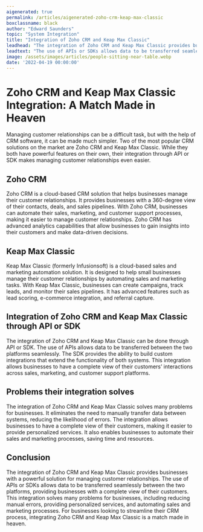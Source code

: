 ```yaml
---
aigenerated: true
permalink: /articles/aigenerated-zoho-crm-keap-max-classic
boxclassname: black
author: "Edward Saunders"
topic: "System Integration"
title: "Integration of Zoho CRM and Keap Max Classic"
leadhead: "The integration of Zoho CRM and Keap Max Classic provides businesses with a powerful solution for managing customer relationships"
leadtext: "The use of APIs or SDKs allows data to be transferred seamlessly between the two platforms, providing businesses with a complete view of their customers. This integration solves many problems for businesses, including reducing manual errors, providing personalized services, and automating sales and marketing processes. For businesses looking to streamline their CRM process, integrating Zoho CRM and Keap Max Classic is a match made in heaven."
image: /assets/images/articles/people-sitting-near-table.webp
date: '2022-04-19 00:00:00'
---
```

<div class="arttext">        <h1>Zoho CRM and Keap Max Classic Integration: A Match Made in Heaven</h1>
        <p>Managing customer relationships can be a difficult task, but with the help of CRM software, it can be made much simpler. Two of the most popular CRM solutions on the market are Zoho CRM and Keap Max Classic. While they both have powerful features on their own, their integration through API or SDK makes managing customer relationships even easier.</p>
        <h2>Zoho CRM</h2>
        <p>Zoho CRM is a cloud-based CRM solution that helps businesses manage their customer relationships. It provides businesses with a 360-degree view of their contacts, deals, and sales pipelines. With Zoho CRM, businesses can automate their sales, marketing, and customer support processes, making it easier to manage customer relationships. Zoho CRM has advanced analytics capabilities that allow businesses to gain insights into their customers and make data-driven decisions.</p>
        <h2>Keap Max Classic</h2>
        <p>Keap Max Classic (formerly Infusionsoft) is a cloud-based sales and marketing automation solution. It is designed to help small businesses manage their customer relationships by automating sales and marketing tasks. With Keap Max Classic, businesses can create campaigns, track leads, and monitor their sales pipelines. It has advanced features such as lead scoring, e-commerce integration, and referral capture.</p>
        <h2>Integration of Zoho CRM and Keap Max Classic through API or SDK</h2>
        <p>The integration of Zoho CRM and Keap Max Classic can be done through API or SDK. The use of APIs allows data to be transferred between the two platforms seamlessly. The SDK provides the ability to build custom integrations that extend the functionality of both systems. This integration allows businesses to have a complete view of their customers’ interactions across sales, marketing, and customer support platforms.</p>
        <h2>Problems their integration solves</h2>
        <p>The integration of Zoho CRM and Keap Max Classic solves many problems for businesses. It eliminates the need to manually transfer data between systems, reducing the likelihood of errors. The integration allows businesses to have a complete view of their customers, making it easier to provide personalized services. It also enables businesses to automate their sales and marketing processes, saving time and resources.</p>
        <h2>Conclusion</h2>
        <p>The integration of Zoho CRM and Keap Max Classic provides businesses with a powerful solution for managing customer relationships. The use of APIs or SDKs allows data to be transferred seamlessly between the two platforms, providing businesses with a complete view of their customers. This integration solves many problems for businesses, including reducing manual errors, providing personalized services, and automating sales and marketing processes. For businesses looking to streamline their CRM process, integrating Zoho CRM and Keap Max Classic is a match made in heaven.</p>
</div>